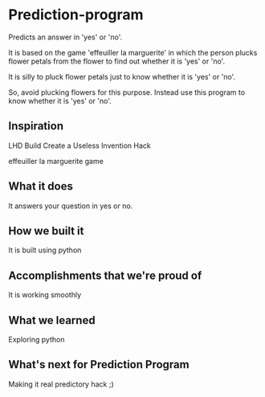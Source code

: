 # Prediction-program
Predicts an answer in 'yes' or 'no'.

It is based on the game 'effeuiller la marguerite' in which the person plucks flower petals from the flower to find out whether it is 'yes' or 'no'. 

It is silly to pluck flower petals just to know whether it is 'yes' or 'no'.

So, avoid plucking flowers for this purpose. Instead use this program to know whether it is 'yes' or 'no'.
## Inspiration
LHD Build Create a Useless Invention Hack

effeuiller la marguerite game
## What it does
It answers your question in yes or no.
## How we built it
It is built using python
## Accomplishments that we're proud of
It is working smoothly
## What we learned
Exploring python
## What's next for Prediction Program
Making it real predictory hack ;)
